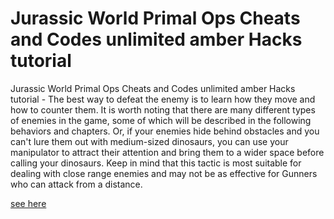 # Jurassic World Primal Ops Cheats and Codes unlimited amber Hacks tutorial

Jurassic World Primal Ops Cheats and Codes unlimited amber Hacks tutorial - The best way to defeat the enemy is to learn how they move and how to counter them. It is worth noting that there are many different types of enemies in the game, some of which will be described in the following behaviors and chapters. Or, if your enemies hide behind obstacles and you can't lure them out with medium-sized dinosaurs, you can use your manipulator to attract their attention and bring them to a wider space before calling your dinosaurs. Keep in mind that this tactic is most suitable for dealing with close range enemies and may not be as effective for Gunners who can attack from a distance.

[see here](https://growhunt.top/jurassic-world-primal-ops/)
